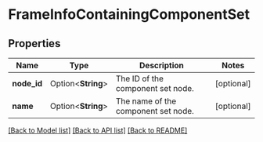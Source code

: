 # FrameInfoContainingComponentSet

## Properties

Name | Type | Description | Notes
------------ | ------------- | ------------- | -------------
**node_id** | Option<**String**> | The ID of the component set node. | [optional]
**name** | Option<**String**> | The name of the component set node. | [optional]

[[Back to Model list]](../README.md#documentation-for-models) [[Back to API list]](../README.md#documentation-for-api-endpoints) [[Back to README]](../README.md)


